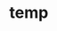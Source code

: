 # temp























































































































































































































































































































































































































































































































































































































































































































































































































































































































































